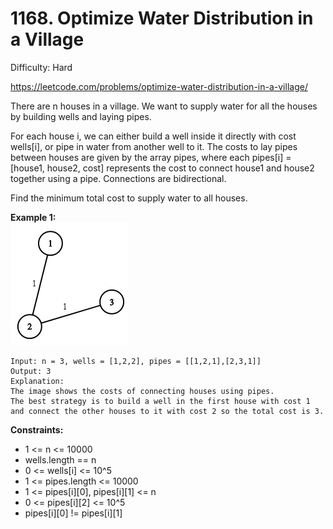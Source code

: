 # 1168. Optimize Water Distribution in a Village

Difficulty: Hard

https://leetcode.com/problems/optimize-water-distribution-in-a-village/

There are n houses in a village. We want to supply water for all the houses by building wells and laying pipes.

For each house i, we can either build a well inside it directly with cost wells[i], or pipe in water from another well to it. The costs to lay pipes between houses are given by the array pipes, where each pipes[i] = [house1, house2, cost] represents the cost to connect house1 and house2 together using a pipe. Connections are bidirectional.

Find the minimum total cost to supply water to all houses.

**Example 1:**  
![ex1](ex1.png)
```
Input: n = 3, wells = [1,2,2], pipes = [[1,2,1],[2,3,1]]
Output: 3
Explanation: 
The image shows the costs of connecting houses using pipes.
The best strategy is to build a well in the first house with cost 1 and connect the other houses to it with cost 2 so the total cost is 3.
```

**Constraints:**

* 1 <= n <= 10000
* wells.length == n
* 0 <= wells[i] <= 10^5
* 1 <= pipes.length <= 10000
* 1 <= pipes[i][0], pipes[i][1] <= n
* 0 <= pipes[i][2] <= 10^5
* pipes[i][0] != pipes[i][1]
